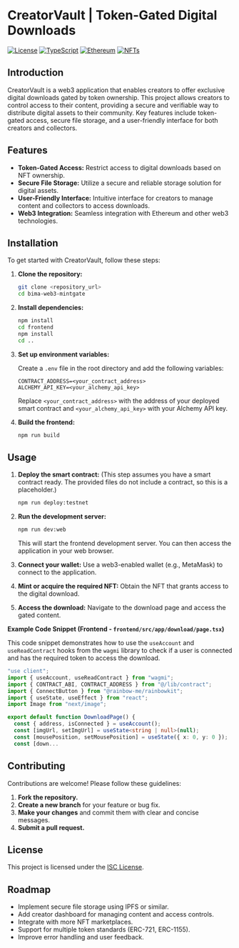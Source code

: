 # CreatorVault | Token-Gated Digital Downloads

[![License](https://img.shields.io/badge/license-ISC-blue.svg)](LICENSE)
[![TypeScript](https://img.shields.io/badge/language-TypeScript-blue.svg)](https://www.typescriptlang.org/)
[![Ethereum](https://img.shields.io/badge/blockchain-Ethereum-blue.svg)](https://ethereum.org/)
[![NFTs](https://img.shields.io/badge/topic-NFTs-blue.svg)](https://opensea.io/)

## Introduction

CreatorVault is a web3 application that enables creators to offer exclusive digital downloads gated by token ownership. This project allows creators to control access to their content, providing a secure and verifiable way to distribute digital assets to their community. Key features include token-gated access, secure file storage, and a user-friendly interface for both creators and collectors.

## Features

*   **Token-Gated Access:** Restrict access to digital downloads based on NFT ownership.
*   **Secure File Storage:** Utilize a secure and reliable storage solution for digital assets.
*   **User-Friendly Interface:** Intuitive interface for creators to manage content and collectors to access downloads.
*   **Web3 Integration:** Seamless integration with Ethereum and other web3 technologies.

## Installation

To get started with CreatorVault, follow these steps:

1.  **Clone the repository:**

    ```bash
    git clone <repository_url>
    cd bima-web3-mintgate
    ```

2.  **Install dependencies:**

    ```bash
    npm install
    cd frontend
    npm install
    cd ..
    ```

3.  **Set up environment variables:**

    Create a `.env` file in the root directory and add the following variables:

    ```
    CONTRACT_ADDRESS=<your_contract_address>
    ALCHEMY_API_KEY=<your_alchemy_api_key>
    ```

    Replace `<your_contract_address>` with the address of your deployed smart contract and `<your_alchemy_api_key>` with your Alchemy API key.

4.  **Build the frontend:**

    ```bash
    npm run build
    ```

## Usage

1.  **Deploy the smart contract:** (This step assumes you have a smart contract ready.  The provided files do not include a contract, so this is a placeholder.)

    ```bash
    npm run deploy:testnet
    ```

2.  **Run the development server:**

    ```bash
    npm run dev:web
    ```

    This will start the frontend development server.  You can then access the application in your web browser.

3.  **Connect your wallet:**  Use a web3-enabled wallet (e.g., MetaMask) to connect to the application.

4.  **Mint or acquire the required NFT:**  Obtain the NFT that grants access to the digital download.

5.  **Access the download:**  Navigate to the download page and access the gated content.

**Example Code Snippet (Frontend - `frontend/src/app/download/page.tsx`)**

This code snippet demonstrates how to use the `useAccount` and `useReadContract` hooks from the `wagmi` library to check if a user is connected and has the required token to access the download.

```typescript
"use client";
import { useAccount, useReadContract } from "wagmi";
import { CONTRACT_ABI, CONTRACT_ADDRESS } from "@/lib/contract";
import { ConnectButton } from "@rainbow-me/rainbowkit";
import { useState, useEffect } from "react";
import Image from "next/image";

export default function DownloadPage() {
  const { address, isConnected } = useAccount();
  const [imgUrl, setImgUrl] = useState<string | null>(null);
  const [mousePosition, setMousePosition] = useState({ x: 0, y: 0 });
  const [down...
```

## Contributing

Contributions are welcome!  Please follow these guidelines:

1.  **Fork the repository.**
2.  **Create a new branch** for your feature or bug fix.
3.  **Make your changes** and commit them with clear and concise messages.
4.  **Submit a pull request.**

## License

This project is licensed under the [ISC License](LICENSE).

## Roadmap

*   Implement secure file storage using IPFS or similar.
*   Add creator dashboard for managing content and access controls.
*   Integrate with more NFT marketplaces.
*   Support for multiple token standards (ERC-721, ERC-1155).
*   Improve error handling and user feedback.